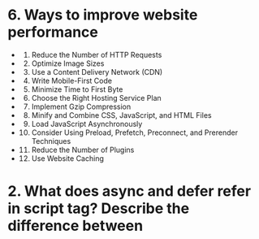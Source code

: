 # 6. Ways to improve website performance

- 1. Reduce the Number of HTTP Requests
- 2. Optimize Image Sizes
- 3. Use a Content Delivery Network (CDN)
- 4. Write Mobile-First Code
- 5. Minimize Time to First Byte
- 6. Choose the Right Hosting Service Plan
- 7. Implement Gzip Compression
- 8. Minify and Combine CSS, JavaScript, and HTML Files
- 9. Load JavaScript Asynchronously
- 10. Consider Using Preload, Prefetch, Preconnect, and Prerender Techniques
- 11. Reduce the Number of Plugins
- 12. Use Website Caching

# 2. What does async and defer refer in script tag? Describe the difference between <script>, <script async> and <script defer>

- **script**

<img src = './assets/images/simple_script.png' />

- **script async**

<img src = './assets/images/async.png' />

- **script defer**

<img src = './assets/images/defer.png' />
